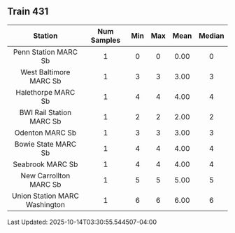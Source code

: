 ## Train 431

| Station | Num Samples | Min | Max | Mean | Median |
| :-----: | :---------: | :-: | :-: | :--: | :----: |
| Penn Station MARC Sb | 1 | 0 | 0 | 0.00 | 0 |
| West Baltimore MARC Sb | 1 | 3 | 3 | 3.00 | 3 |
| Halethorpe MARC Sb | 1 | 4 | 4 | 4.00 | 4 |
| BWI Rail Station MARC Sb | 1 | 2 | 2 | 2.00 | 2 |
| Odenton MARC Sb | 1 | 3 | 3 | 3.00 | 3 |
| Bowie State MARC Sb | 1 | 4 | 4 | 4.00 | 4 |
| Seabrook MARC Sb | 1 | 4 | 4 | 4.00 | 4 |
| New Carrollton MARC Sb | 1 | 5 | 5 | 5.00 | 5 |
| Union Station MARC Washington | 1 | 6 | 6 | 6.00 | 6 |


Last Updated: 2025-10-14T03:30:55.544507-04:00